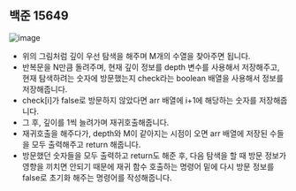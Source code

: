 ## 백준 15649
![image](https://github.com/user-attachments/assets/a24cee81-a449-471c-b1d7-8c03857d8c53)

- 위의 그림처럼 깊이 우선 탐색을 해주며 M개의 수열을 찾아주면 됩니다.
- 반복문을 N만큼 돌려주며, 현재 깊이 정보를 depth 변수를 사용해서 저장해주고, 현재 탐색하려는 숫자에 방문했는지 check라는 boolean 배열을 사용해서 정보를 저장해줍니다.
- check[i]가 false로 방문하지 않았다면 arr 배열에 i+1에 해당하는 숫자를 저장해줍니다.
- 그 후, 깊이를 1씩 늘려가며 재귀호출해줍니다.
- 재귀호출을 해주다가, depth와 M이 같아지는 시점이 오면 arr 배열에 저장된 수들을 모두 출력해주고 return 해줍니다.
- 방문했던 숫자들을 모두 출력하고 return도 해준 후, 다음 탐색을 할 때 방문 정보가 영향을 끼치면 안되기 때문에 재귀 함수 호출하는 명령어 밑에 다시 방문 정보를 false로 초기화 해주는 명령어를 작성해줍니다.